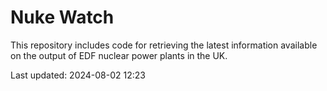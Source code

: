 # Nuke Watch

This repository includes code for retrieving the latest information available on the output of EDF nuclear power plants in the UK.

Last updated: 2024-08-02 12:23